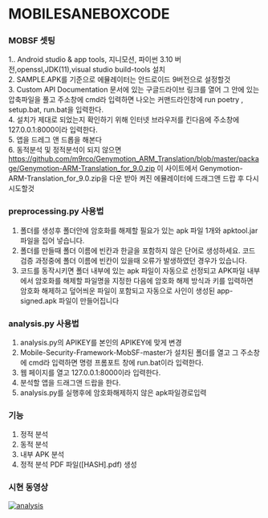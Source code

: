 # MOBILESANEBOXCODE  

### MOBSF 셋팅
1.. Android studio & app tools, 지니모션, 파이썬 3.10 버전,openssl,JDK(11),visual studio build-tools 설치  
2. SAMPLE.APK를 기준으로 에뮬레이터는 안드로이드 9버전으로 설정할것  
3. Custom API Documentation 문서에 있는 구글드라이브 링크를 열어 그 안에 있는 압축파일을 풀고 주소창에 cmd라 입력하면 나오는 커맨드라인창에  run poetry , setup.bat, run.bat을 입력한다.   
4. 설치가 제대로 되었는지 확인하기 위해 인터넷 브라우저를 킨다음에 주소창에 127.0.0.1:8000이라 입력한다.  
5. 앱을 드레그 앤 드롭을 해본다  
6. 동적분석 및 정적분석이 되지 않으면 https://github.com/m9rco/Genymotion_ARM_Translation/blob/master/package/Genymotion-ARM-Translation_for_9.0.zip 이 사이트에서 Genymotion-ARM-Translation_for_9.0.zip을 다운 받아 켜진 에뮬레이터에 드래그앤 드랍 후 다시 시도할것  


### preprocessing.py 사용법  
1. 폴더를 생성후 폴더안에 암호화를 해제할 필요가 있는 apk 파일 1개와 apktool.jar 파일을 집어 넣습니다.  
2. 폴더를 만들때 폴더 이름에 빈칸과 한글을 포함하지 않은 단어로 생성하세요. 코드 검증 과정중에 폴더 이름에 빈칸이 있을때 오류가 발생하였던 경우가 있습니다.
3. 코드를 동작시키면 폴더 내부에 있는 apk 파일이 자동으로 선정되고 APK파일 내부에서 암호화를 해제할 파일명을 지정한 다음에 암호화 해제 방식과 키를 입력하면 암호화 해제하고 덮어씌운 파일이 포함되고 자동으로 사인이 생성된 app-signed.apk 파일이 만들어집니다  

### analysis.py 사용법  
1. analysis.py의 APIKEY를 본인의 APIKEY에 맞게 변경
2. Mobile-Security-Framework-MobSF-master가 설치된 폴더를 열고 그 주소창에 cmd라 입력하면 명령 프롬포트 창에 run.bat이라 입력한다.
3. 웹 페이지를 열고 127.0.0.1:8000이라 입력한다.
4. 분석할 앱을 드래그앤 드랍을 한다.
5. analysis.py를 실행후에 암호화해제하지 않은 apk파일경로입력  

### 기능  
1. 정적 분석  
2. 동적 분석  
3. 내부 APK 분석  
4. 정적 분석 PDF 파일([HASH].pdf) 생성  

### 시현 동영상
[![analysis](http://img.youtube.com/vi/OT9e2_psQKk/0.jpg)](https://youtu.be/OT9e2_psQKk)
